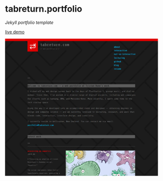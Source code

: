 # tabreturn.portfolio

*Jekyll portfolio template*

[live demo](http://portfolio.tabreturn.com/)

![screenshot](screenshot.png)
